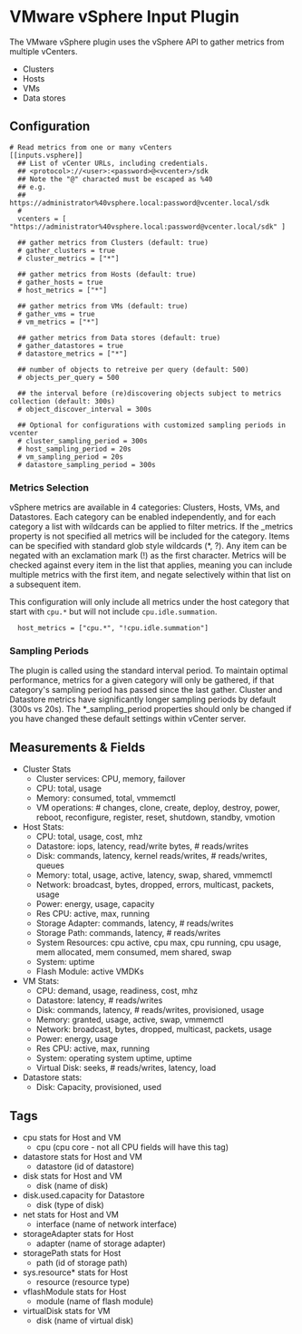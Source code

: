# VMware vSphere Input Plugin

The VMware vSphere plugin uses the vSphere API to gather metrics from multiple vCenters.
 
* Clusters
* Hosts
* VMs
* Data stores

## Configuration

```
# Read metrics from one or many vCenters
[[inputs.vsphere]]
  ## List of vCenter URLs, including credentials.
  ## <protocol>://<user>:<password>@<vcenter>/sdk
  ## Note the "@" characted must be escaped as %40
  ## e.g.
  ##     https://administrator%40vsphere.local:password@vcenter.local/sdk
  #
  vcenters = [ "https://administrator%40vsphere.local:password@vcenter.local/sdk" ]
  
  ## gather metrics from Clusters (default: true)
  # gather_clusters = true
  # cluster_metrics = ["*"]
  
  ## gather metrics from Hosts (default: true)
  # gather_hosts = true
  # host_metrics = ["*"]
  
  ## gather metrics from VMs (default: true)
  # gather_vms = true
  # vm_metrics = ["*"]
  
  ## gather metrics from Data stores (default: true)
  # gather_datastores = true
  # datastore_metrics = ["*"]
  
  ## number of objects to retreive per query (default: 500)
  # objects_per_query = 500
  
  ## the interval before (re)discovering objects subject to metrics collection (default: 300s)
  # object_discover_interval = 300s
    
  ## Optional for configurations with customized sampling periods in vcenter
  # cluster_sampling_period = 300s
  # host_sampling_period = 20s
  # vm_sampling_period = 20s
  # datastore_sampling_period = 300s
```

### Metrics Selection

vSphere metrics are available in 4 categories: Clusters, Hosts, VMs, and Datastores. Each category can be enabled
independently, and for each category a list with wildcards can be applied to filter metrics. If the <category>_metrics 
property is not specified all metrics will be included for the category. Items can be specified with standard glob
style wildcards (*, ?). Any item can be negated with an exclamation mark (!) as the first character. Metrics will be
checked against every item in the list that applies, meaning you can include multiple metrics with the first item, and
negate selectively within that list on a subsequent item.

This configuration will only include all metrics under the host category that start with `cpu.*` but will not include
`cpu.idle.summation`.

```
  host_metrics = ["cpu.*", "!cpu.idle.summation"]

``` 

### Sampling Periods

The plugin is called using the standard interval period.  To maintain optimal performance, metrics for a given category
will only be gathered, if that category's sampling period has passed since the last gather. Cluster and Datastore metrics 
have significantly longer sampling periods by default (300s vs 20s).  The *_sampling_period properties should only be
changed if you have changed these default settings within vCenter server.  


## Measurements &amp; Fields

- Cluster Stats
	- Cluster services: CPU, memory, failover
	- CPU: total, usage
	- Memory: consumed, total, vmmemctl
	- VM operations: # changes, clone, create, deploy, destroy, power, reboot, reconfigure, register, reset, shutdown, standby, vmotion
- Host Stats:
	- CPU: total, usage, cost, mhz
	- Datastore: iops, latency, read/write bytes, # reads/writes
	- Disk: commands, latency, kernel reads/writes, # reads/writes, queues
	- Memory: total, usage, active, latency, swap, shared, vmmemctl
	- Network: broadcast, bytes, dropped, errors, multicast, packets, usage
	- Power: energy, usage, capacity
	- Res CPU: active, max, running
	- Storage Adapter: commands, latency, # reads/writes
	- Storage Path: commands, latency, # reads/writes
	- System Resources: cpu active, cpu max, cpu running, cpu usage, mem allocated, mem consumed, mem shared, swap
	- System: uptime
	- Flash Module: active VMDKs 
- VM Stats:
	- CPU: demand, usage, readiness, cost, mhz
	- Datastore: latency, # reads/writes
	- Disk: commands, latency, # reads/writes, provisioned, usage
	- Memory: granted, usage, active, swap, vmmemctl
	- Network: broadcast, bytes, dropped, multicast, packets, usage
	- Power: energy, usage
	- Res CPU: active, max, running
	- System: operating system uptime, uptime
	- Virtual Disk: seeks, # reads/writes, latency, load 
- Datastore stats:
	- Disk: Capacity, provisioned, used  
	
## Tags
- cpu stats for Host and VM
	- cpu (cpu core - not all CPU fields will have this tag)
- datastore stats for Host and VM
	- datastore (id of datastore)
- disk stats for Host and VM
	- disk (name of disk)
- disk.used.capacity for Datastore
	- disk (type of disk)
- net stats for Host and VM
	- interface (name of network interface)
- storageAdapter stats for Host
	- adapter (name of storage adapter)
- storagePath stats for Host 
	- path (id of storage path)
- sys.resource* stats for Host
	- resource (resource type)
- vflashModule stats for Host
	- module (name of flash module)
- virtualDisk stats for VM
	- disk (name of virtual disk)
